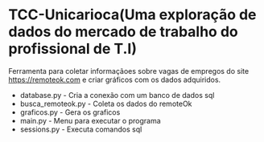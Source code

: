 # TCC-Unicarioca(Uma exploração de dados do mercado de trabalho do profissional de T.I)
Ferramenta para coletar informaçãoes sobre vagas de empregos do site https://remoteok.com e criar gráficos com os dados adquiridos.

- database.py - Cria a conexão com um banco de dados sql
- busca_remoteok.py - Coleta os dados do remoteOk
- graficos.py - Gera os graficos
- main.py - Menu para executar o programa 
- sessions.py - Executa comandos sql